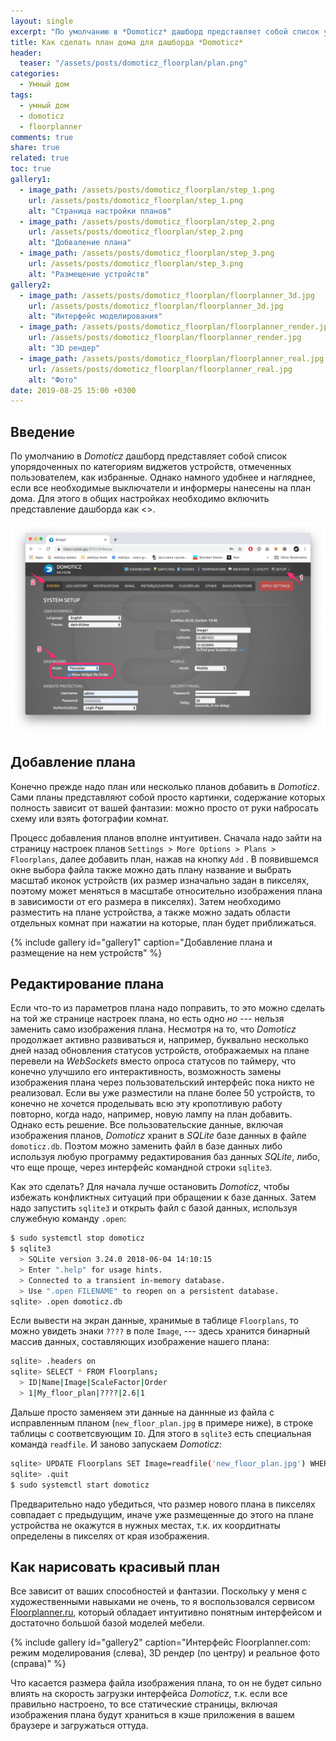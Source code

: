 ```yaml
---
layout: single
excerpt: "По умолчанию в *Domoticz* дашборд представляет собой список упорядоченных по категориям виджетов устройств, отмеченных пользователем, как избранные. Однако намного удобнее и нагляднее, если все необходимые выключатели и информеры нанесены на план дома. Для этого в общих настройках необходимо включить представление дашборда как <<Floorplan>>."
title: Как сделать план дома для дашборда *Domoticz*
header:
  teaser: "/assets/posts/domoticz_floorplan/plan.png"
categories:
  - Умный дом
tags:
  - умный дом
  - domoticz
  - floorplanner
comments: true
share: true
related: true
toc: true
gallery1:
  - image_path: /assets/posts/domoticz_floorplan/step_1.png
    url: /assets/posts/domoticz_floorplan/step_1.png
    alt: "Страница настройки планов"
  - image_path: /assets/posts/domoticz_floorplan/step_2.png 
    url: /assets/posts/domoticz_floorplan/step_2.png
    alt: "Добваление плана" 
  - image_path: /assets/posts/domoticz_floorplan/step_3.png 
    url: /assets/posts/domoticz_floorplan/step_3.png
    alt: "Размещение устройств"
gallery2:
  - image_path: /assets/posts/domoticz_floorplan/floorplanner_3d.jpg
    url: /assets/posts/domoticz_floorplan/floorplanner_3d.jpg
    alt: "Интерфейс моделирования"
  - image_path: /assets/posts/domoticz_floorplan/floorplanner_render.jpg
    url: /assets/posts/domoticz_floorplan/floorplanner_render.jpg
    alt: "3D рендер" 
  - image_path: /assets/posts/domoticz_floorplan/floorplanner_real.jpg 
    url: /assets/posts/domoticz_floorplan/floorplanner_real.jpg
    alt: "Фото"
date: 2019-08-25 15:00 +0300
---
```


## Введение

По умолчанию в *Domoticz* дашборд представляет собой список упорядоченных по категориям виджетов устройств, отмеченных пользователем, как избранные. Однако намного удобнее и нагляднее, если все необходимые выключатели и информеры нанесены на план дома. Для этого в общих настройках необходимо включить представление дашборда как <<Floorplan>>.

![Floorplan Dashboard](/assets/posts/domoticz_floorplan/domoticz_settings.png)

## Добавление плана

Конечно прежде надо план или несколько планов добавить в *Domoticz*. Сами планы представляют собой просто картинки, содержание которых полность зависит от вашей фантазии: можно просто от руки набросать схему или взять фотографии комнат. 

Процесс добавления планов вполне интуитивен. Сначала надо зайти на страницу настроек планов `Settings > More Options > Plans > Floorplans`, далее добавить план, нажав на кнопку `Add` . В появившемся окне выбора файла также можно дать плану название и выбрать масштаб иконок устройств (их размер изначально задан в пикселях, поэтому может меняться в масштабе относительно изображения плана в зависимости от его размера в пикселях). Затем необходимо разместить на плане устройства, а также можно задать области отдельных комнат при нажатии на которые, план будет приближаться.

{% include gallery id="gallery1" caption="Добавление плана и размещение на нем устройств" %}

## Редактирование плана

Если что-то из параметров плана надо поправить, то это можно сделать на той же странице настроек плана, но есть одно *но* --- нельзя заменить само изображения плана. Несмотря на то, что *Domoticz* продолжает активно развиваться и, например, буквально несколько дней назад обновления статусов устройств, отображаемых на плане перевели на *WebSockets* вместо опроса статусов по таймеру, что конечно улучшило его интерактивность, возможность  замены изображения плана через пользовательский интерфейс пока никто не реализовал. Если вы уже разместили на плане более 50 устройств, то конечно не хочется проделывать всю эту кропотливую работу повторно, когда надо, например, новую лампу на план добавить. Однако есть решение. Все пользовательские данные, включая изображения планов, *Domoticz* хранит в *SQLite* базе данных в файле `domoticz.db`. Поэтом можно заменить файл в базе данных либо используя любую программу редактирования баз данных *SQLite*, либо, что еще проще, через интерфейс командной строки `sqlite3`.

Как это сделать? Для начала лучше остановить *Domoticz*, чтобы избежать конфликтных ситуаций при обращении к базе данных. Затем надо запустить `sqlite3` и открыть файл с базой данных, используя служебную команду `.open`:

```bash
$ sudo systemctl stop domoticz
$ sqlite3
  > SQLite version 3.24.0 2018-06-04 14:10:15
  > Enter ".help" for usage hints.
  > Connected to a transient in-memory database.
  > Use ".open FILENAME" to reopen on a persistent database.
sqlite> .open domoticz.db
```

Если вывести на экран данные, хранимые в таблице `Floorplans`, то можно увидеть знаки `????` в поле `Image`, --- здесь хранится бинарный массив данных, составляющих изображение нашего плана: 

```bash
sqlite> .headers on
sqlite> SELECT * FROM Floorplans;
  > ID|Name|Image|ScaleFactor|Order
  > 1|My_floor_plan|????|2.6|1
```

Дальше просто заменяем эти данные на даннные из файла с исправленным планом (`new_floor_plan.jpg` в примере ниже), в строке таблицы с соответсвующим `ID`. Для этого в `sqlite3` есть специальная команда `readfile`. И заново запускаем *Domoticz*:

```bash
sqlite> UPDATE Floorplans SET Image=readfile('new_floor_plan.jpg') WHERE ID=1;
sqlite> .quit
$ sudo systemctl start domoticz
```

Предварительно надо убедиться, что размер нового плана в пикселях совпадает с предыдущим, иначе уже размещенные до этого на плане устройства не окажутся в нужных местах, т.к. их коордитнаты определены в пикселях от края изображения.

## Как нарисовать красивый план

Все зависит от ваших способностей и фантазии. Поскольку у меня с художественными навыками не очень, то я воспользовался сервисом [Floorplanner.ru](https://floorplanner.com), который обладает интуитивно понятным интерфейсом и достаточно большой базой моделей мебели.

{% include gallery id="gallery2" caption="Интерфейс Floorplanner.com: режим моделирования (слева), 3D рендер (по центру) и реальное фото (справа)" %}

Что касается размера файла изображения плана, то он не будет сильно влиять на скорость загрузки интерфейса *Domoticz*, т.к. если все правильно настроено, то все статические страницы, включая изображения плана будут храниться в кэше приложения в вашем браузере и загружаться оттуда.